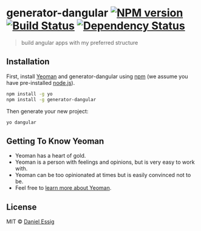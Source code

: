 # generator-dangular [![NPM version][npm-image]][npm-url] [![Build Status][travis-image]][travis-url] [![Dependency Status][daviddm-image]][daviddm-url]
> build angular apps with my preferred structure

## Installation

First, install [Yeoman](http://yeoman.io) and generator-dangular using [npm](https://www.npmjs.com/) (we assume you have pre-installed [node.js](https://nodejs.org/)).

```bash
npm install -g yo
npm install -g generator-dangular
```

Then generate your new project:

```bash
yo dangular
```

## Getting To Know Yeoman

 * Yeoman has a heart of gold.
 * Yeoman is a person with feelings and opinions, but is very easy to work with.
 * Yeoman can be too opinionated at times but is easily convinced not to be.
 * Feel free to [learn more about Yeoman](http://yeoman.io/).

## License

MIT © [Daniel Essig]()


[npm-image]: https://badge.fury.io/js/generator-dangular.svg
[npm-url]: https://npmjs.org/package/generator-dangular
[travis-image]: https://travis-ci.org/dantheuber/generator-dangular.svg?branch=master
[travis-url]: https://travis-ci.org/dantheuber/generator-dangular
[daviddm-image]: https://david-dm.org/dantheuber/generator-dangular.svg?theme=shields.io
[daviddm-url]: https://david-dm.org/dantheuber/generator-dangular
